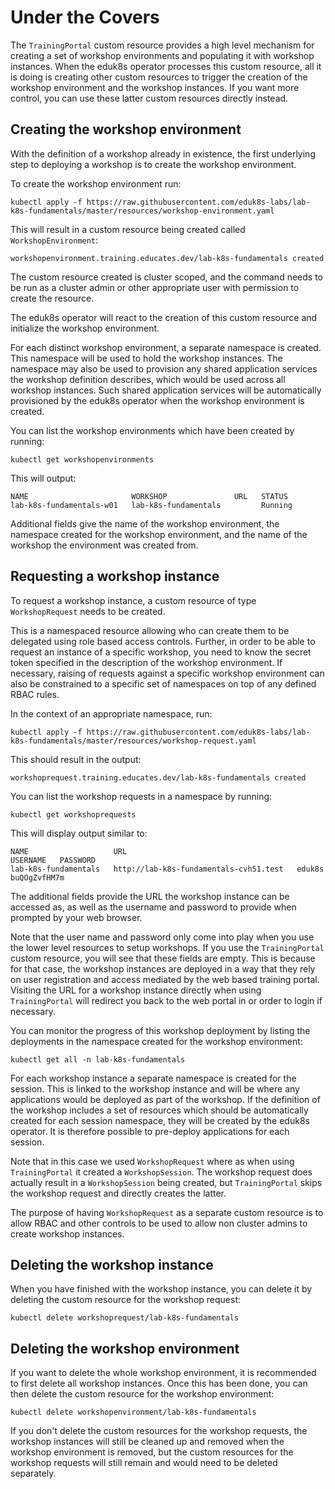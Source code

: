Under the Covers
================

The ``TrainingPortal`` custom resource provides a high level mechanism for creating a set of workshop environments and populating it with workshop instances. When the eduk8s operator processes this custom resource, all it is doing is creating other custom resources to trigger the creation of the workshop environment and the workshop instances. If you want more control, you can use these latter custom resources directly instead.

Creating the workshop environment
---------------------------------

With the definition of a workshop already in existence, the first underlying step to deploying a workshop is to create the workshop environment.

To create the workshop environment run:

```
kubectl apply -f https://raw.githubusercontent.com/eduk8s-labs/lab-k8s-fundamentals/master/resources/workshop-environment.yaml
```

This will result in a custom resource being created called ``WorkshopEnvironment``:

```
workshopenvironment.training.educates.dev/lab-k8s-fundamentals created
```

The custom resource created is cluster scoped, and the command needs to be run as a cluster admin or other appropriate user with permission to create the resource.

The eduk8s operator will react to the creation of this custom resource and initialize the workshop environment.

For each distinct workshop environment, a separate namespace is created. This namespace will be used to hold the workshop instances. The namespace may also be used to provision any shared application services the workshop definition describes, which would be used across all workshop instances. Such shared application services will be automatically provisioned by the eduk8s operator when the workshop environment is created.

You can list the workshop environments which have been created by running:

```
kubectl get workshopenvironments
```

This will output:

```
NAME                       WORKSHOP               URL   STATUS
lab-k8s-fundamentals-w01   lab-k8s-fundamentals         Running
```

Additional fields give the name of the workshop environment, the namespace created for the workshop environment, and the name of the workshop the environment was created from.

Requesting a workshop instance
------------------------------

To request a workshop instance, a custom resource of type ``WorkshopRequest`` needs to be created.

This is a namespaced resource allowing who can create them to be delegated using role based access controls. Further, in order to be able to request an instance of a specific workshop, you need to know the secret token specified in the description of the workshop environment. If necessary, raising of requests against a specific workshop environment can also be constrained to a specific set of namespaces on top of any defined RBAC rules.

In the context of an appropriate namespace, run:

```
kubectl apply -f https://raw.githubusercontent.com/eduk8s-labs/lab-k8s-fundamentals/master/resources/workshop-request.yaml
```

This should result in the output:

```
workshoprequest.training.educates.dev/lab-k8s-fundamentals created
```

You can list the workshop requests in a namespace by running:

```
kubectl get workshoprequests
```

This will display output similar to:

```
NAME                   URL                                      USERNAME   PASSWORD
lab-k8s-fundamentals   http://lab-k8s-fundamentals-cvh51.test   eduk8s     buQOgZvfHM7m
```

The additional fields provide the URL the workshop instance can be accessed as, as well as the username and password to provide when prompted by your web browser.

Note that the user name and password only come into play when you use the lower level resources to setup workshops. If you use the ``TrainingPortal`` custom resource, you will see that these fields are empty. This is because for that case, the workshop instances are deployed in a way that they rely on user registration and access mediated by the web based training portal. Visiting the URL for a workshop instance directly when using ``TrainingPortal`` will redirect you back to the web portal in or order to login if necessary.

You can monitor the progress of this workshop deployment by listing the deployments in the namespace created for the workshop environment:

```
kubectl get all -n lab-k8s-fundamentals
```

For each workshop instance a separate namespace is created for the session. This is linked to the workshop instance and will be where any applications would be deployed as part of the workshop. If the definition of the workshop includes a set of resources which should be automatically created for each session namespace, they will be created by the eduk8s operator. It is therefore possible to pre-deploy applications for each session.

Note that in this case we used ``WorkshopRequest`` where as when using ``TrainingPortal`` it created a ``WorkshopSession``. The workshop request does actually result in a ``WorkshopSession`` being created, but ``TrainingPortal`` skips the workshop request and directly creates the latter.

The purpose of having ``WorkshopRequest`` as a separate custom resource is to allow RBAC and other controls to be used to allow non cluster admins to create workshop instances.

Deleting the workshop instance
------------------------------

When you have finished with the workshop instance, you can delete it by deleting the custom resource for the workshop request:

```
kubectl delete workshoprequest/lab-k8s-fundamentals
```

Deleting the workshop environment
---------------------------------

If you want to delete the whole workshop environment, it is recommended to first delete all workshop instances. Once this has been done, you can then delete the custom resource for the workshop environment:

```
kubectl delete workshopenvironment/lab-k8s-fundamentals
```

If you don't delete the custom resources for the workshop requests, the workshop instances will still be cleaned up and removed when the workshop environment is removed, but the custom resources for the workshop requests will still remain and would need to be deleted separately.
